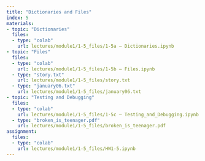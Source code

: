 ```yaml
---
title: "Dictionaries and Files"
index: 5
materials:
- topic: "Dictionaries"
  files:
  - type: "colab"
    url: lectures/module1/1-5_files/1-5a – Dictionaries.ipynb
- topic: "Files"
  files: 
  - type: "colab"
    url: lectures/module1/1-5_files/1-5b – Files.ipynb
  - type: "story.txt"
    url: lectures/module1/1-5_files/story.txt
  - type: "january06.txt"
    url: lectures/module1/1-5_files/january06.txt
- topic: "Testing and Debugging"
  files: 
  - type: "colab"
    url: lectures/module1/1-5_files/1-5c – Testing_and_Debugging.ipynb
  - type: "broken_is_teenager.pdf"
    url: lectures/module1/1-5_files/broken_is_teenager.pdf
assignment:
  files:
  - type: "colab" 
    url: lectures/module1/1-5_files/HW1-5.ipynb
---
```

